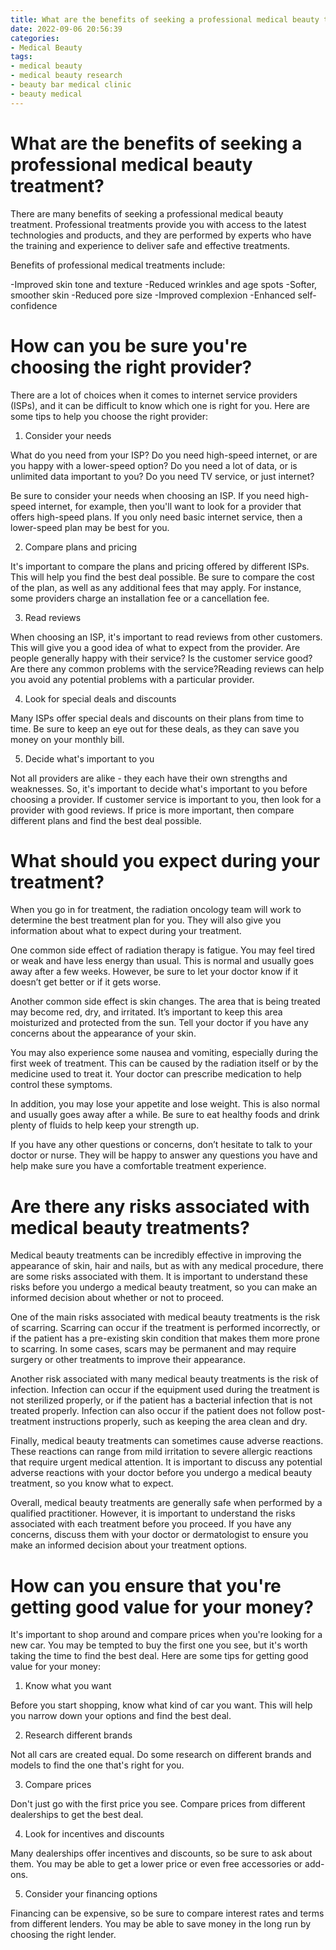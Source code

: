 ```yaml
---
title: What are the benefits of seeking a professional medical beauty treatment 
date: 2022-09-06 20:56:39
categories:
- Medical Beauty
tags:
- medical beauty
- medical beauty research
- beauty bar medical clinic
- beauty medical
---
```



#  What are the benefits of seeking a professional medical beauty treatment? 

There are many benefits of seeking a professional medical beauty treatment. Professional treatments provide you with access to the latest technologies and products, and they are performed by experts who have the training and experience to deliver safe and effective treatments.

Benefits of professional medical treatments include: 

-Improved skin tone and texture
-Reduced wrinkles and age spots
-Softer, smoother skin
-Reduced pore size
-Improved complexion
-Enhanced self-confidence

#  How can you be sure you're choosing the right provider? 

There are a lot of choices when it comes to internet service providers (ISPs), and it can be difficult to know which one is right for you. Here are some tips to help you choose the right provider:

1. Consider your needs

What do you need from your ISP? Do you need high-speed internet, or are you happy with a lower-speed option? Do you need a lot of data, or is unlimited data important to you? Do you need TV service, or just internet?

Be sure to consider your needs when choosing an ISP. If you need high-speed internet, for example, then you'll want to look for a provider that offers high-speed plans. If you only need basic internet service, then a lower-speed plan may be best for you.

2. Compare plans and pricing

It's important to compare the plans and pricing offered by different ISPs. This will help you find the best deal possible. Be sure to compare the cost of the plan, as well as any additional fees that may apply. For instance, some providers charge an installation fee or a cancellation fee.

3. Read reviews

When choosing an ISP, it's important to read reviews from other customers. This will give you a good idea of what to expect from the provider. Are people generally happy with their service? Is the customer service good? Are there any common problems with the service?Reading reviews can help you avoid any potential problems with a particular provider.

4. Look for special deals and discounts

Many ISPs offer special deals and discounts on their plans from time to time. Be sure to keep an eye out for these deals, as they can save you money on your monthly bill.

5. Decide what's important to you

Not all providers are alike - they each have their own strengths and weaknesses. So, it's important to decide what's important to you before choosing a provider. If customer service is important to you, then look for a provider with good reviews. If price is more important, then compare different plans and find the best deal possible.

#  What should you expect during your treatment? 

When you go in for treatment, the radiation oncology team will work to determine the best treatment plan for you. They will also give you information about what to expect during your treatment. 

One common side effect of radiation therapy is fatigue. You may feel tired or weak and have less energy than usual. This is normal and usually goes away after a few weeks. However, be sure to let your doctor know if it doesn’t get better or if it gets worse. 

Another common side effect is skin changes. The area that is being treated may become red, dry, and irritated. It’s important to keep this area moisturized and protected from the sun. Tell your doctor if you have any concerns about the appearance of your skin. 

You may also experience some nausea and vomiting, especially during the first week of treatment. This can be caused by the radiation itself or by the medicine used to treat it. Your doctor can prescribe medication to help control these symptoms. 

In addition, you may lose your appetite and lose weight. This is also normal and usually goes away after a while. Be sure to eat healthy foods and drink plenty of fluids to help keep your strength up. 

If you have any other questions or concerns, don’t hesitate to talk to your doctor or nurse. They will be happy to answer any questions you have and help make sure you have a comfortable treatment experience.

#  Are there any risks associated with medical beauty treatments? 

Medical beauty treatments can be incredibly effective in improving the appearance of skin, hair and nails, but as with any medical procedure, there are some risks associated with them. It is important to understand these risks before you undergo a medical beauty treatment, so you can make an informed decision about whether or not to proceed.

One of the main risks associated with medical beauty treatments is the risk of scarring. Scarring can occur if the treatment is performed incorrectly, or if the patient has a pre-existing skin condition that makes them more prone to scarring. In some cases, scars may be permanent and may require surgery or other treatments to improve their appearance.

Another risk associated with many medical beauty treatments is the risk of infection. Infection can occur if the equipment used during the treatment is not sterilized properly, or if the patient has a bacterial infection that is not treated properly. Infection can also occur if the patient does not follow post-treatment instructions properly, such as keeping the area clean and dry.

Finally, medical beauty treatments can sometimes cause adverse reactions. These reactions can range from mild irritation to severe allergic reactions that require urgent medical attention. It is important to discuss any potential adverse reactions with your doctor before you undergo a medical beauty treatment, so you know what to expect.

Overall, medical beauty treatments are generally safe when performed by a qualified practitioner. However, it is important to understand the risks associated with each treatment before you proceed. If you have any concerns, discuss them with your doctor or dermatologist to ensure you make an informed decision about your treatment options.

#  How can you ensure that you're getting good value for your money?

It's important to shop around and compare prices when you're looking for a new car. You may be tempted to buy the first one you see, but it's worth taking the time to find the best deal. Here are some tips for getting good value for your money:

1. Know what you want

Before you start shopping, know what kind of car you want. This will help you narrow down your options and find the best deal.

2. Research different brands

Not all cars are created equal. Do some research on different brands and models to find the one that's right for you.

3. Compare prices

Don't just go with the first price you see. Compare prices from different dealerships to get the best deal.

4. Look for incentives and discounts

Many dealerships offer incentives and discounts, so be sure to ask about them. You may be able to get a lower price or even free accessories or add-ons.

5. Consider your financing options

Financing can be expensive, so be sure to compare interest rates and terms from different lenders. You may be able to save money in the long run by choosing the right lender.